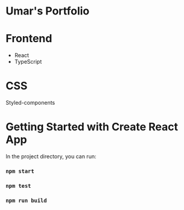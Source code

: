 # Umar's Portfolio

# Frontend

- React
- TypeScript

# CSS

Styled-components

# Getting Started with Create React App

In the project directory, you can run:

### `npm start`

### `npm test`

### `npm run build`
